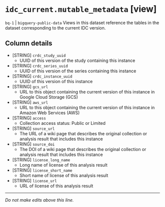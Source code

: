 # `idc_current.mutable_metadata` [view]
`bq-1` | `bigquery-public-data`
Views in this dataset reference the tables in the dataset corresponding to the current IDC version.

## Column details
* [STRING]    `crdc_study_uuid`
  - UUID of this version of the study containing this instance
* [STRING]    `crdc_series_uuid`
  - UUID of this version of the series containing this instance
* [STRING]    `crdc_instance_uuid`
  - UUID of this version of this instance
* [STRING]    `gcs_url`
  - URL to this object containing the current version of this instance in Google Cloud Storage (GCS)
* [STRING]    `aws_url`
  - URL to this object containing the current version of this instance in Amazon Web Services (AWS)
* [STRING]    `access`
  - Collection access status: Public or Limited
* [STRING]    `source_url`
  - The URL of a wiki page that describes the original collection or analysis result that includes this instance
* [STRING]    `source_doi`
  - The DOI of a wiki page that describes the original collection or analysis result that includes this instance
* [STRING]    `license_long_name`
  - Long name of license of this analysis result
* [STRING]    `license_short_name`
  - Short name of license of this analysis result
* [STRING]    `license_url`
  - URL of license of this analysis result

-------------------------------------------------------------------------------
*Do not make edits above this line.*
